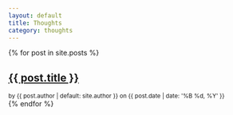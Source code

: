```yaml
---
layout: default
title: Thoughts
category: thoughts
---
```


{% for post in site.posts %}
  <div class='post-container'>
    <h2>
      <a href='{{ post.url }}'>{{ post.title }}</a>
    </h2>
    <small>
      by {{ post.author | default: site.author }} on {{ post.date | date: '%B %d, %Y' }}
    </small>
  </div>
{% endfor %}
